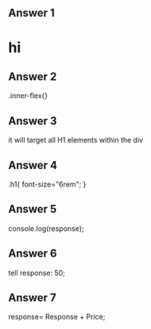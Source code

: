 ## Answer 1
<h1 id="first-field"> hi </h1>

## Answer 2
.inner-flex{}

## Answer 3
it will target all H1 elements within the div 

## Answer 4
.h1{
    font-size="6rem";
}
## Answer 5
console.log(response);

## Answer 6
tell response: 50;

## Answer 7
response= Response + Price;

